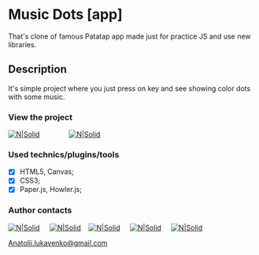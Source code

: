 # Music Dots [app]

That's clone of famous Patatap app made just for practice JS and use new libraries. 

## Description

It's simple project where you just press on key and see showing color dots with some music.

### View the project

 [![N|Solid](https://image.ibb.co/j3MmBz/readme_site_button.png)](http://practicejsluan.000webhostapp.com/Patatap_clone/circles.html) &nbsp; &nbsp; &nbsp; &nbsp; &nbsp; &nbsp; &nbsp; [![N|Solid](https://image.ibb.co/gbn4ye/readme_repo_button.png)](https://github.com/Tolala9/Music-dots)  


### Used technics/plugins/tools

- [x] HTML5, Canvas;
- [x] CSS3; 
- [x] Paper.js, Howler.js;

### Author contacts

 [![N|Solid](https://image.ibb.co/kxmx5T/facebook_icon_2.png)](https://www.facebook.com/profile.php?id=100004768836692) &nbsp; &nbsp; [![N|Solid](https://image.ibb.co/gjgmzo/linkedin_icon_2.png)](https://www.linkedin.com/in/anatolii-lukavenko/) &nbsp; &nbsp;[![N|Solid](https://image.ibb.co/ievZTe/upwork_icon.png)](https://www.upwork.com/o/profiles/users/_~0166e2e8e838bcaeff/) &nbsp; &nbsp; [![N|Solid](https://image.ibb.co/hsM8C8/cv_icon_2.png)](https://luancv.000webhostapp.com/) &nbsp; &nbsp; [![N|Solid](https://image.ibb.co/cw7UkT/mail_icon_2.png)](Anatolii.lukavenko@gmail.com)  

 
 Anatolii.lukavenko@gmail.com

